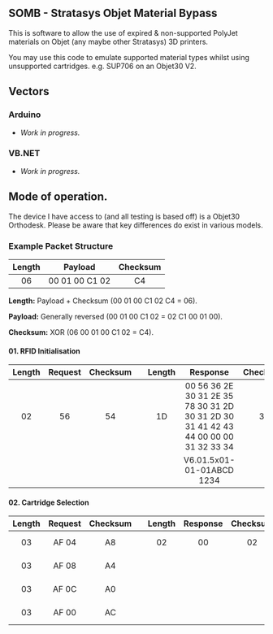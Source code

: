 SOMB - Stratasys Objet Material Bypass
-----------

This is software to allow the use of expired & non-supported PolyJet materials on Objet (any maybe other Stratasys) 3D printers.

You may use this code to emulate supported material types whilst using unsupported cartridges. e.g. SUP706 on an Objet30 V2.

## Vectors
### Arduino
* *Work in progress.*

### VB.NET
* *Work in progress.*

## Mode of operation.

The device I have access to (and all testing is based off) is a Objet30 Orthodesk. Please be aware that key differences do exist in various models.

### Example Packet Structure

| Length | Payload | Checksum |
| :---: | :---: | :---: |
| 06 | 00 01 00 C1 02 | C4 |

**Length:**
Payload + Checksum (00 01 00 C1 02 C4 = 06).

**Payload:**
Generally reversed (00 01 00 C1 02 = 02 C1 00 01 00).

**Checksum:**
XOR (06 00 01 00 C1 02 = C4).

#### 01. RFID Initialisation
| Length | Request | Checksum | | Length | Response | Checksum |
| :---: | :---: | :---: | :---: | :---: | :---: | :---: |
| 02 | 56 | 54 | | 1D | 00 56 36 2E 30 31 2E 35 78 30 31 2D 30 31 2D 30 31 41 42 43 44 00 00 00 31 32 33 34 | 30 |
| | | | | | V6.01.5x01-01-01ABCD   1234 | |

#### 02. Cartridge Selection
| Length | Request | Checksum | | Length | Response | Checksum | Note |
| :---: | :---: | :---: | :---: | :---: | :---: | :---: | :---: |
| 03 | AF 04 | A8 | | 02 | 00 | 02 | L-Material |
| 03 | AF 08 | A4 | | | | | R-Material |
| 03 | AF 0C | A0 | | | | | L-Support |
| 03 | AF 00 | AC | | | | | R-Support |